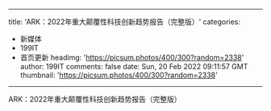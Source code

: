 
---
title: 'ARK：2022年重大颠覆性科技创新趋势报告（完整版）'
categories: 
 - 新媒体
 - 199IT
 - 首页更新
headimg: 'https://picsum.photos/400/300?random=2338'
author: 199IT
comments: false
date: Sun, 20 Feb 2022 09:11:57 GMT
thumbnail: 'https://picsum.photos/400/300?random=2338'
---

<div>   
ARK：2022年重大颠覆性科技创新趋势报告（完整版）  
</div>
            